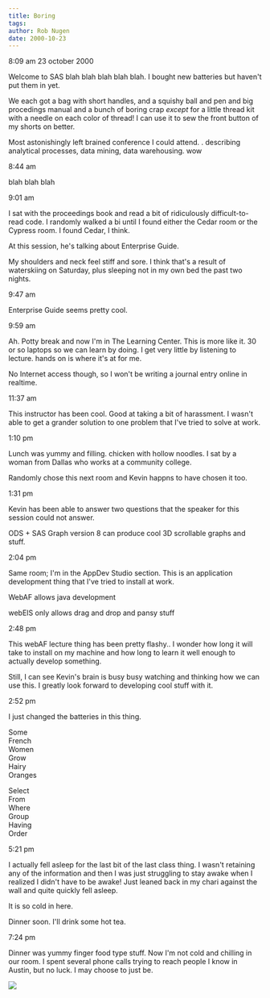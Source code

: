 ```yaml
---
title: Boring
tags: 
author: Rob Nugen
date: 2000-10-23
---
```


<p class=date>8:09 am 23 october 2000

<p>Welcome to SAS blah blah blah blah blah.  I bought new batteries but
haven't put them in yet.

<p>We each got a bag with short handles, and a squishy ball and pen and big
procedings manual and a bunch of boring crap <em>except</em> for a little
thread kit with a needle on each color of thread!  I can use it to sew the
front button of my shorts on better.

<p>Most astonishingly left brained conference I could attend.  .  describing
analytical processes, data mining, data warehousing.  wow

<p class=date>8:44 am

<p>blah blah blah

<p class=date>9:01 am

<p>I sat with the proceedings book and read a bit of ridiculously
difficult-to-read code.  I randomly walked a bi until I found either the
Cedar room or the Cypress room. I found Cedar, I think.

<p>At this session, he's talking about Enterprise Guide.

<p>My shoulders and neck feel stiff and sore.  I think that's a result of
waterskiing on Saturday, plus sleeping not in my own bed the past two
nights.

<p class=date>9:47 am

<p>Enterprise Guide seems pretty cool.

<p class=date>9:59 am

<p>Ah.  Potty break and now I'm in The Learning Center.  This is more like
it.  30 or so laptops so we can learn by doing.  I get very little by
listening to lecture.  hands on is where it's at for me.

<p>No Internet access though, so I won't be writing a journal entry online
in realtime.

<p class=date>11:37 am

<p>This instructor has been cool.  Good at taking a bit of harassment.  I
wasn't able to get a grander solution to one problem that I've tried to
solve at work.

<p class=date>1:10 pm

<p>Lunch was yummy and filling.  chicken with hollow noodles.  I sat by a
woman from Dallas who works at a community college.

<p>Randomly chose this next room and Kevin happns to have chosen it too.

<p class=date>1:31 pm

<p>Kevin has been able to answer two questions that the speaker for this
session could not answer.

<p>ODS + SAS Graph version 8 can produce cool 3D scrollable graphs and
stuff.

<p class=date>2:04 pm

<p>Same room; I'm in the AppDev Studio section.  This is an application
development thing that I've tried to install at work.

<p>WebAF allows java development

<p>webEIS only allows drag and drop and pansy stuff

<p class=date>2:48 pm

<p>This webAF lecture thing has been pretty flashy..  I wonder how long it
will take to install on my machine and how long to learn it well enough to
actually develop something.

<p>Still, I can see Kevin's brain is busy busy watching and thinking how we
can use this.  I greatly look forward to developing cool stuff with it.

<p class=date>2:52 pm

<p>I just changed the batteries in this thing.

<p>Some
<br>French
<br>Women
<br>Grow
<br>Hairy
<br>Oranges

<p>Select
<br>From
<br>Where
<br>Group
<br>Having
<br>Order

<p class=date>5:21 pm

<p>I actually fell asleep for the last bit of the last class thing.  I
wasn't retaining any of the information and then I was just struggling to
stay awake when I realized I didn't have to be awake!  Just leaned back in
my chari against the wall and quite quickly fell asleep.

<p>It is so cold in here.

<p>Dinner soon.  I'll drink some hot tea.

<p class=date>7:24 pm

<p>Dinner was yummy finger food type stuff.  Now I'm not cold and chilling
in our room.  I spent several phone calls trying to reach people I know in
Austin, but no luck.  I may choose to just be.

<p><img src="/images/rob/wL-ROB.gif">

